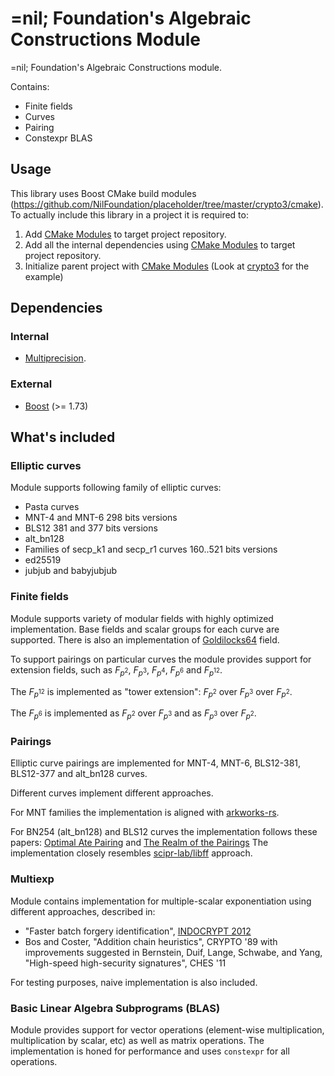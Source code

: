 # =nil; Foundation's Algebraic Constructions Module

=nil; Foundation's Algebraic Constructions module.

Contains:
* Finite fields
* Curves
* Pairing
* Constexpr BLAS

## Usage

This library uses Boost CMake build modules (https://github.com/NilFoundation/placeholder/tree/master/crypto3/cmake).
To actually include this library in a project it is required to:

1. Add [CMake Modules](https://github.com/NilFoundation/placeholder/tree/master/crypto3/cmake) to target project repository.
2. Add all the internal dependencies using [CMake Modules](https://github.com/NilFoundation/placeholder/tree/master/crypto3/cmake) to target project repository.
3. Initialize parent project with [CMake Modules](https://github.com/NilFoundation/placeholder/tree/master/crypto3/cmake) (Look at [crypto3](https://github.com/NilFoundation/placeholder/tree/master/crypto3) for the example)

## Dependencies

### Internal

* [Multiprecision](https://github.com/NilFoundation/placeholder/tree/master/crypto3/libs/multiprecision).

### External
* [Boost](https://boost.org) (>= 1.73)

## What's included

### Elliptic curves

Module supports following family of elliptic curves:
* Pasta curves
* MNT-4 and MNT-6 298 bits versions
* BLS12 381 and 377 bits versions
* alt_bn128
* Families of secp_k1 and secp_r1 curves 160..521 bits versions
* ed25519
* jubjub and babyjubjub

### Finite fields

Module supports variety of modular fields with highly optimized implementation.
Base fields and scalar groups for each curve are supported.
There is also an implementation of [Goldilocks64](https://2π.com/22/goldilocks/) field.

To support pairings on particular curves the module provides support for
extension fields, such as $F_{p^2}$, $F_{p^3}$, $F_{p^4}$, $F_{p^6}$ and $F_{p^{12}}$.

The $F_{p^{12}}$ is implemented as "tower extension": $F_{p^2}$ over $F_{p^3}$ over $F_{p^2}$.

The $F_{p^{6}}$ is implemented as $F_{p^2}$ over $F_{p^3}$ and as $F_{p^3}$ over $F_{p^2}$.

### Pairings

Elliptic curve pairings are implemented for MNT-4, MNT-6, BLS12-381, BLS12-377 and alt_bn128 curves.

Different curves implement different approaches.

For MNT families the implementation is aligned with
[arkworks-rs](https://github.com/arkworks-rs/algebra/tree/master/ec).

For BN254 (alt_bn128) and BLS12 curves the implementation follows these papers: 
[Optimal Ate Pairing](https://eprint.iacr.org/2016/130) and
[The Realm of the Pairings](https://eprint.iacr.org/2013/722.pdf)
The implementation closely resembles
[scipr-lab/libff](https://github.com/scipr-lab/libff/tree/develop/libff/algebra/curves/bls12_381) approach.

### Multiexp

Module contains implementation for multiple-scalar exponentiation using different
approaches, described in:
* "Faster batch forgery identification", [INDOCRYPT 2012](https://eprint.iacr.org/2012/549.pdf)
* Bos and Coster, "Addition chain heuristics", CRYPTO '89 with improvements suggested in
  Bernstein, Duif, Lange, Schwabe, and Yang, "High-speed high-security signatures", CHES '11

For testing purposes, naive implementation is also included.

### Basic Linear Algebra Subprograms (BLAS)

Module provides support for vector operations (element-wise multiplication,
multiplication by scalar, etc) as well as matrix operations.
The implementation is honed for performance and uses `constexpr` for all operations.

